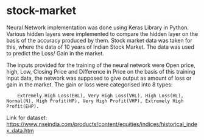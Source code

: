 # stock-market
Neural Network implementation was done using Keras Library in Python. Various hidden layers were implemented to compare the hidden layer on the basis of the accuracy produced by them. Stock market data was taken for this, where the data of 10 years of Indian Stock Market. The data was used to predict the Loss/ Gain in the market. 

The inputs provided for the training of the neural network were Open price, high, Low, Closing Price and Difference in Price on the basis of this training input data, the network was supposed to give output as amount of loss or gain in the market. The gain or loss were categorised into 8 types:
		
		Extremely High Loss(EHL), Very High Loss(VHL), High Loss(HL), Normal(N), High Profit(HP), Very High Profit(VHP), Extremely High Profit(EHP).

Link for dataset: https://www.nseindia.com/products/content/equities/indices/historical_index_data.htm
